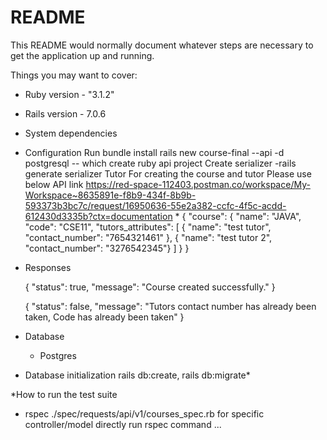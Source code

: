 # README

This README would normally document whatever steps are necessary to get the
application up and running.

Things you may want to cover:

* Ruby version - "3.1.2"

* Rails version - 7.0.6

* System dependencies
* Configuration
    Run bundle install
    rails new course-final --api -d postgresql -- which create ruby api project
    Create serializer -rails generate serializer Tutor
    For creating the course and tutor Please use below API link https://red-space-112403.postman.co/workspace/My-Workspace~8635891e-f8b9-434f-8b9b-593373b3bc7c/request/16950636-55e2a382-ccfc-4f5c-acdd-612430d3335b?ctx=documentation
  *
    {
      "course":
        { 
          "name": "JAVA",
          "code": "CSE11",
          "tutors_attributes":
          [
            { "name": "test tutor", "contact_number": "7654321461" },
            { "name": "test tutor 2", "contact_number": "3276542345"}
          ] 
        }
    }

* Responses

    { "status": true, "message": "Course created successfully." }
    
    { "status": false, "message": "Tutors contact number has already been taken, Code has already been taken" }

* Database
  * Postgres
* Database initialization rails db:create, rails db:migrate*

*How to run the test suite
  * rspec ./spec/requests/api/v1/courses_spec.rb for specific controller/model
directly run rspec command
...
